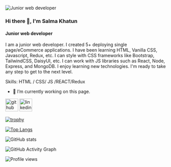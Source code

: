 ![Junior web developer](https://media-exp1.licdn.com/dms/image/C4D16AQEgK3t1YpnrSQ/profile-displaybackgroundimage-shrink_200_800/0/1654692813034?e=1668643200&v=beta&t=8fi3N4mSwFSV_djzhhRfdaUKwcDHPJR3stJPZksn96A)
### Hi there 👋, I'm Salma Khatun
#### Junior web developer


I am a junior web developer. I created 5+ deploying single page/eCommerce applications. I have been learning HTML, Vanilla CSS, Javascript, Redux, etc. I can style with CSS frameworks like Bootstrap, TailwindCSS, DaisyUI, etc. I can work with JS libraries such as React, Node, Express, and MongoDB. I enjoy learning new technologies. I'm ready to take any step to get to the next level.

Skills:  HTML / CSS/ JS /REACT/Redux 

- 🔭 I’m currently working on this page. 


[<img src='https://cdn.jsdelivr.net/npm/simple-icons@3.0.1/icons/github.svg' alt='github' height='40'>](https://github.com/salmakhatun0056)  [<img src='https://cdn.jsdelivr.net/npm/simple-icons@3.0.1/icons/linkedin.svg' alt='linkedin' height='40'>](https://www.linkedin.com/in/salmakhatun0056/)  

[![trophy](https://github-profile-trophy.vercel.app/?username=salmakhatun0056)](https://github.com/ryo-ma/github-profile-trophy)

[![Top Langs](https://github-readme-stats.vercel.app/api/top-langs/?username=salmakhatun0056)](https://github.com/anuraghazra/github-readme-stats)

![GitHub stats](https://github-readme-stats.vercel.app/api?username=salmakhatun0056&show_icons=true)  

![GitHub Activity Graph](https://activity-graph.herokuapp.com/graph?username=salmakhatun0056)  

![Profile views](https://gpvc.arturio.dev/salmakhatun0056)  

